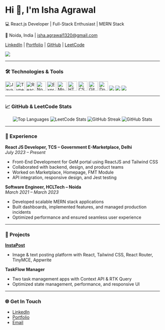 # Hi 👋, I'm Isha Agrawal

💻 React.js Developer | Full-Stack Enthusiast | MERN Stack

📍 Noida, India | isha.agrawal1320@gmail.com 

[LinkedIn](https://www.linkedin.com/in/the-isha-agrawal) | [Portfolio](https://isha-agrawal-portfolio.vercel.app/) | [GitHub](https://github.com/ishaagrawa) | [LeetCode](https://leetcode.com/u/code_isha/)

<img src="https://user-images.githubusercontent.com/70382532/138322189-2db8df52-9dcb-40a0-88a8-c365466bd33d.gif"/>

---

### 🛠️ Technologies & Tools

<img src="https://camo.githubusercontent.com/426c1121b29abc64a6b1af1e3aa3091abb38e39c87054720b765af1425c74e7f/68747470733a2f2f63646e2e6a7364656c6976722e6e65742f67682f64657669636f6e732f64657669636f6e2f69636f6e732f6a6176617363726970742f6a6176617363726970742d6f726967696e616c2e737667" width="30" title="JavaScript"/> 
<img src="https://cdn.jsdelivr.net/gh/devicons/devicon/icons/typescript/typescript-original.svg" width="30" title="TypeScript"/> 
<img src="https://cdn.jsdelivr.net/gh/devicons/devicon/icons/react/react-original.svg" width="30" title="React"/> 
<img src="https://cdn.jsdelivr.net/gh/devicons/devicon/icons/nodejs/nodejs-original.svg" width="30" title="Node.js"/> 
<img src="https://cdn.jsdelivr.net/gh/devicons/devicon/icons/express/express-original.svg" width="30" title="Express"/> 
<img src="https://cdn.jsdelivr.net/gh/devicons/devicon/icons/mongodb/mongodb-original.svg" width="30" title="MongoDB"/> 
<img src="https://cdn.jsdelivr.net/gh/devicons/devicon/icons/html5/html5-original.svg" width="30" title="HTML5"/> 
<img src="https://cdn.jsdelivr.net/gh/devicons/devicon/icons/css3/css3-original.svg" width="30" title="CSS3"/> 
<img src="https://cdn.jsdelivr.net/gh/devicons/devicon/icons/github/github-original.svg" width="30" title="GitHub"/> 
<img src="https://cdn.jsdelivr.net/gh/devicons/devicon/icons/docker/docker-original.svg" width="30" title="Docker"/> 
<img src="https://img.shields.io/badge/-TailwindCSS-38B2AC?logo=tailwindcss&logoColor=white" /> 
<img src="https://img.shields.io/badge/-GitHub%20Copilot-10A37F?logo=github&logoColor=white" /> 
<img src="https://img.shields.io/badge/-Cursor%20AI-FF6F61?logo=cursor&logoColor=white" />


---

### 📈 GitHub & LeetCode Stats
<p align="center">
 <img src="https://github-readme-stats.vercel.app/api/top-langs/?username=ishaagrawa&layout=compact&theme=tokyonight" alt="Top Languages" />
<img src="https://leetcard.jacoblin.cool/code_isha?theme=dark" alt="LeetCode Stats"/>
  <img src="https://github-readme-streak-stats.herokuapp.com/?user=ishaagrawa&theme=tokyonight" alt="GitHub Streak" />
  <img src="https://github-readme-stats.vercel.app/api?username=ishaagrawa&show_icons=true&theme=tokyonight" alt="GitHub Stats" />
 
  <br/>
  
</p>

---

### 💼 Experience
**React JS Developer, TCS – Government E-Marketplace, Delhi**  
*July 2023 – Present*  
- Front-End Development for GeM portal using ReactJS and Tailwind CSS  
- Collaborated with backend, design, and product teams  
- Worked on Marketplace, Homepage, FMT Module  
- API integration, responsive design, and Jest testing  

**Software Engineer, HCLTech – Noida**  
*March 2021 – March 2023*  
- Developed scalable MERN stack applications  
- Built dashboards, implemented features, and managed production incidents  
- Optimized performance and ensured seamless user experience  

---

### 🚀 Projects
**[InstaPost](https://github.com/ishaagrawa/InstaPost)**  
- Image & text posting platform with React, Tailwind CSS, React Router, TinyMCE, Appwrite  

**TaskFlow Manager**  
- Two task management apps with Context API & RTK Query  
- Optimized state management, performance, and responsive UI  

---

### 🌐 Get In Touch
- [LinkedIn](https://www.linkedin.com/in/the-isha-agrawal)  
- [Portfolio](https://isha-agrawal-portfolio.vercel.app/)  
- [Email](mailto:isha.agrawal1320@gmail.com)  
